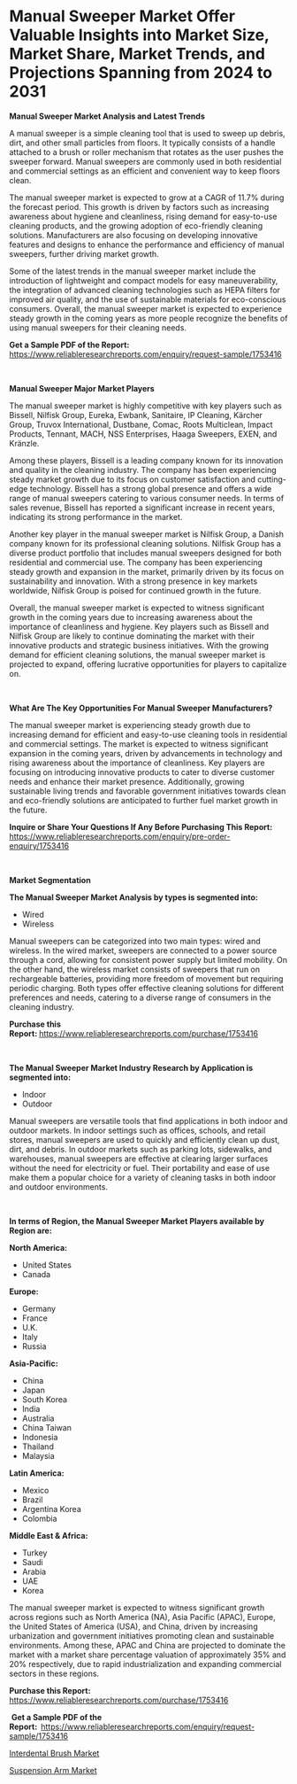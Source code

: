 <p><h1>Manual Sweeper Market Offer Valuable Insights into Market Size, Market Share, Market Trends, and Projections Spanning from 2024 to 2031</h1></p><p><strong>Manual Sweeper Market Analysis and Latest Trends</strong></p>
<p><p>A manual sweeper is a simple cleaning tool that is used to sweep up debris, dirt, and other small particles from floors. It typically consists of a handle attached to a brush or roller mechanism that rotates as the user pushes the sweeper forward. Manual sweepers are commonly used in both residential and commercial settings as an efficient and convenient way to keep floors clean.</p><p>The manual sweeper market is expected to grow at a CAGR of 11.7% during the forecast period. This growth is driven by factors such as increasing awareness about hygiene and cleanliness, rising demand for easy-to-use cleaning products, and the growing adoption of eco-friendly cleaning solutions. Manufacturers are also focusing on developing innovative features and designs to enhance the performance and efficiency of manual sweepers, further driving market growth.</p><p>Some of the latest trends in the manual sweeper market include the introduction of lightweight and compact models for easy maneuverability, the integration of advanced cleaning technologies such as HEPA filters for improved air quality, and the use of sustainable materials for eco-conscious consumers. Overall, the manual sweeper market is expected to experience steady growth in the coming years as more people recognize the benefits of using manual sweepers for their cleaning needs.</p></p>
<p><strong>Get a Sample PDF of the Report:&nbsp;</strong> <a href="https://www.reliableresearchreports.com/enquiry/request-sample/1753416">https://www.reliableresearchreports.com/enquiry/request-sample/1753416</a></p>
<p>&nbsp;</p>
<p><strong>Manual Sweeper Major Market Players</strong></p>
<p><p>The manual sweeper market is highly competitive with key players such as Bissell, Nilfisk Group, Eureka, Ewbank, Sanitaire, IP Cleaning, Kärcher Group, Truvox International, Dustbane, Comac, Roots Multiclean, Impact Products, Tennant, MACH, NSS Enterprises, Haaga Sweepers, EXEN, and Kränzle. </p><p>Among these players, Bissell is a leading company known for its innovation and quality in the cleaning industry. The company has been experiencing steady market growth due to its focus on customer satisfaction and cutting-edge technology. Bissell has a strong global presence and offers a wide range of manual sweepers catering to various consumer needs. In terms of sales revenue, Bissell has reported a significant increase in recent years, indicating its strong performance in the market.</p><p>Another key player in the manual sweeper market is Nilfisk Group, a Danish company known for its professional cleaning solutions. Nilfisk Group has a diverse product portfolio that includes manual sweepers designed for both residential and commercial use. The company has been experiencing steady growth and expansion in the market, primarily driven by its focus on sustainability and innovation. With a strong presence in key markets worldwide, Nilfisk Group is poised for continued growth in the future.</p><p>Overall, the manual sweeper market is expected to witness significant growth in the coming years due to increasing awareness about the importance of cleanliness and hygiene. Key players such as Bissell and Nilfisk Group are likely to continue dominating the market with their innovative products and strategic business initiatives. With the growing demand for efficient cleaning solutions, the manual sweeper market is projected to expand, offering lucrative opportunities for players to capitalize on.</p></p>
<p>&nbsp;</p>
<p><strong>What Are The Key Opportunities For Manual Sweeper Manufacturers?</strong></p>
<p><p>The manual sweeper market is experiencing steady growth due to increasing demand for efficient and easy-to-use cleaning tools in residential and commercial settings. The market is expected to witness significant expansion in the coming years, driven by advancements in technology and rising awareness about the importance of cleanliness. Key players are focusing on introducing innovative products to cater to diverse customer needs and enhance their market presence. Additionally, growing sustainable living trends and favorable government initiatives towards clean and eco-friendly solutions are anticipated to further fuel market growth in the future.</p></p>
<p><strong>Inquire or Share Your Questions If Any Before Purchasing This Report:</strong> <a href="https://www.reliableresearchreports.com/enquiry/pre-order-enquiry/1753416">https://www.reliableresearchreports.com/enquiry/pre-order-enquiry/1753416</a></p>
<p>&nbsp;</p>
<p><strong>Market Segmentation</strong></p>
<p><strong>The Manual Sweeper Market Analysis by types is segmented into:</strong></p>
<p><ul><li>Wired</li><li>Wireless</li></ul></p>
<p><p>Manual sweepers can be categorized into two main types: wired and wireless. In the wired market, sweepers are connected to a power source through a cord, allowing for consistent power supply but limited mobility. On the other hand, the wireless market consists of sweepers that run on rechargeable batteries, providing more freedom of movement but requiring periodic charging. Both types offer effective cleaning solutions for different preferences and needs, catering to a diverse range of consumers in the cleaning industry.</p></p>
<p><strong>Purchase this Report:&nbsp;</strong><a href="https://www.reliableresearchreports.com/purchase/1753416">https://www.reliableresearchreports.com/purchase/1753416</a></p>
<p>&nbsp;</p>
<p><strong>The Manual Sweeper Market Industry Research by Application is segmented into:</strong></p>
<p><ul><li>Indoor</li><li>Outdoor</li></ul></p>
<p><p>Manual sweepers are versatile tools that find applications in both indoor and outdoor markets. In indoor settings such as offices, schools, and retail stores, manual sweepers are used to quickly and efficiently clean up dust, dirt, and debris. In outdoor markets such as parking lots, sidewalks, and warehouses, manual sweepers are effective at clearing larger surfaces without the need for electricity or fuel. Their portability and ease of use make them a popular choice for a variety of cleaning tasks in both indoor and outdoor environments.</p></p>
<p>&nbsp;</p>
<p><strong>In terms of Region, the Manual Sweeper Market Players available by Region are:</strong></p>
<p>
    <p> <strong> North America: </strong>
        <ul>
            <li>United States</li>
            <li>Canada</li>
        </ul>
        </p> 
    <p> <strong> Europe: </strong>
        <ul>
            <li>Germany</li>
            <li>France</li>
            <li>U.K.</li>
            <li>Italy</li>
            <li>Russia</li>
        </ul>
        </p> 
    <p> <strong> Asia-Pacific: </strong>
        <ul>
            <li>China</li>
            <li>Japan</li>
            <li>South Korea</li>
            <li>India</li>
            <li>Australia</li>
            <li>China Taiwan</li>
            <li>Indonesia</li>
            <li>Thailand</li>
            <li>Malaysia</li>
        </ul>
        </p> 
    <p> <strong> Latin America: </strong>
        <ul>
            <li>Mexico</li>
            <li>Brazil</li>
            <li>Argentina Korea</li>
            <li>Colombia</li>
        </ul>
        </p> 
    <p> <strong> Middle East & Africa: </strong>
        <ul>
            <li>Turkey</li>
            <li>Saudi</li>
            <li>Arabia</li>
            <li>UAE</li>
            <li>Korea</li>
        </ul>
    </p>
    </p>
<p><p>The manual sweeper market is expected to witness significant growth across regions such as North America (NA), Asia Pacific (APAC), Europe, the United States of America (USA), and China, driven by increasing urbanization and government initiatives promoting clean and sustainable environments. Among these, APAC and China are projected to dominate the market with a market share percentage valuation of approximately 35% and 20% respectively, due to rapid industrialization and expanding commercial sectors in these regions.</p></p>
<p><strong>Purchase this Report: </strong><a href="https://www.reliableresearchreports.com/purchase/1753416">https://www.reliableresearchreports.com/purchase/1753416</a></p>
<p>&nbsp;<strong>Get a Sample PDF of the Report:&nbsp;&nbsp;</strong><a href="https://www.reliableresearchreports.com/enquiry/request-sample/1753416">https://www.reliableresearchreports.com/enquiry/request-sample/1753416</a></p>
<p><strong></strong></p>
<p><p><a href="https://github.com/prosalinda88/Market-Research-Report-List-3/blob/main/interdental-brush-market.md">Interdental Brush Market</a></p><p><a href="https://noble-drawer-34c.notion.site/Suspension-Arm-Market-Furnish-Information-about-Market-Size-Market-Share-Market-Dynamics-and-Proj-67613a6c693d457e9d92d8869eaa3f06">Suspension Arm Market</a></p></p>
